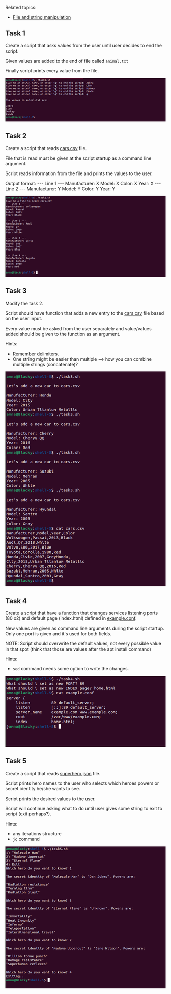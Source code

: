 Related topics: 

- [File and string manipulation](https://ttc2060.pages.labranet.jamk.fi/Shell/10.-Files/)


## Task 1
Create a script that asks values from the user until user decides to end the script.  

Given values are added to the end of file called `animal.txt` 

Finally script prints every value from the file.  

![Screenshot - Task 1](task1.png)

## Task 2
Create a script that reads [cars.csv](./cars.csv) file.

File that is read must be given at the script startup as a command line argument.

Script reads information from the file and prints the values to the user.

Output format:
--- Line 1 ---
Manufacturer: X
Model: X
Color: X
Year: X
--- Line 2 ---
Manufacturer: Y
Model: Y
Color: Y
Year: Y

![Screenshot - Task 2](task2.png)

## Task 3
Modify the task 2.

Script should have function that adds a new entry to the [cars.csv](./cars.csv) file based on the user input.

Every value must be asked from the user separately and value/values added should be given to the function as an argument.

Hints:
- Remember delimiters.
- One string might be easier than multiple --> how you can combine multiple strings (concatenate)?

![Screenshot - Task 3](task3.png)

## Task 4
Create a script that have a function that changes services listening ports (80 x2) and default page (index.html) defined in [example.conf](./example.conf).

New values are given as command line arguments during the script startup. Only one port is given and it's used for both fields.

NOTE: Script should overwrite the default values, not every possible value in that spot (think that those are values after the apt install command)

Hints:
- `sed` command needs some option to write the changes.

![Screenshot - Task 4](task4.png)

## Task 5
Create a script that reads [superhero.json](./superhero.json) file.

Script prints hero names to the user who selects which heroes powers or secret identity he/she wants to see.

Script prints the desired values to the user.

Script will continue asking what to do until user gives some string to exit to script (exit perhaps?).

Hints:
- any iterations structure
- `jq` command

![Screenshot - Task 5](task5.png)

